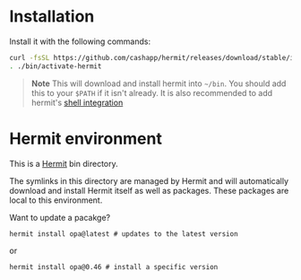 # Installation

Install it with the following commands:
```zsh
curl -fsSL https://github.com/cashapp/hermit/releases/download/stable/install.sh | /bin/bash
. ./bin/activate-hermit
```
> **Note**
> This will download and install hermit into `~/bin`. You should add this to your `$PATH` if it isn't already.
It is also recommended to add hermit's [shell integration](https://cashapp.github.io/hermit/usage/shell/)


# Hermit environment

This is a [Hermit](https://github.com/cashapp/hermit) bin directory.

The symlinks in this directory are managed by Hermit and will automatically
download and install Hermit itself as well as packages. These packages are
local to this environment.

Want to update a pacakge?
```shell
hermit install opa@latest # updates to the latest version
```
or
```shell
hermit install opa@0.46 # install a specific version
```

